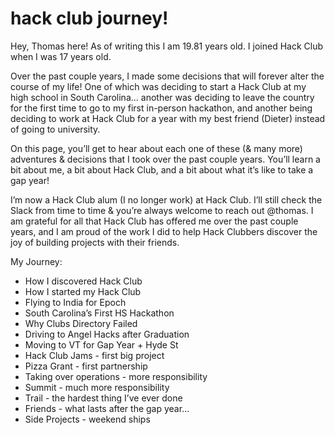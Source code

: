 # hack club journey!

Hey, Thomas here! As of writing this I am 19.81 years old. I joined Hack Club when I was 17 years old.

Over the past couple years, I made some decisions that will forever alter the course of my life! One of which was deciding to start a Hack Club at my high school in South Carolina... another was deciding to leave the country for the first time to go to my first in-person hackathon, and another being deciding to work at Hack Club for a year with my best friend (Dieter) instead of going to university.

On this page, you’ll get to hear about each one of these (& many more) adventures & decisions that I took over the past couple years. You’ll learn a bit about me, a bit about Hack Club, and a bit about what it’s like to take a gap year!

I’m now a Hack Club alum (I no longer work) at Hack Club. I’ll still check the Slack from time to time & you’re always welcome to reach out @thomas. I am grateful for all that Hack Club has offered me over the past couple years, and I am proud of the work I did to help Hack Clubbers discover the joy of building projects with their friends.

My Journey: 
* How I discovered Hack Club
* How I started my Hack Club
* Flying to India for Epoch
* South Carolina’s First HS Hackathon
* Why Clubs Directory Failed
* Driving to Angel Hacks after Graduation
* Moving to VT for Gap Year + Hyde St
* Hack Club Jams - first big project
* Pizza Grant - first partnership
* Taking over operations - more responsibility
* Summit - much more responsibility
* Trail - the hardest thing I’ve ever done
* Friends - what lasts after the gap year...
* Side Projects - weekend ships
